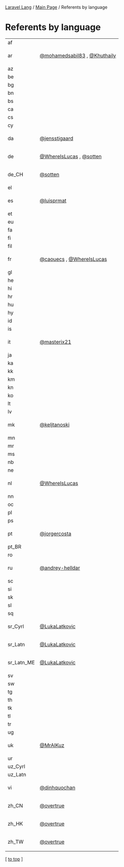 [Laravel Lang](https://github.com/Laravel-Lang/lang) / [Main Page](index.md) / Referents by language

# Referents by language

<table >
<tr><td align="left" >
af
</td>
<td align="left" >

</td>
</tr>
<tr><td align="left" >
ar
</td>
<td align="left" >

[@mohamedsabil83](https://github.com/mohamedsabil83)
, 
[@Khuthaily](https://github.com/Khuthaily)

</td>
</tr>
<tr><td align="left" >
az
</td>
<td align="left" >

</td>
</tr>
<tr><td align="left" >
be
</td>
<td align="left" >

</td>
</tr>
<tr><td align="left" >
bg
</td>
<td align="left" >

</td>
</tr>
<tr><td align="left" >
bn
</td>
<td align="left" >

</td>
</tr>
<tr><td align="left" >
bs
</td>
<td align="left" >

</td>
</tr>
<tr><td align="left" >
ca
</td>
<td align="left" >

</td>
</tr>
<tr><td align="left" >
cs
</td>
<td align="left" >

</td>
</tr>
<tr><td align="left" >
cy
</td>
<td align="left" >

</td>
</tr>
<tr><td align="left" >
da
</td>
<td align="left" >

[@jensstigaard](https://github.com/jensstigaard)

</td>
</tr>
<tr><td align="left" >
de
</td>
<td align="left" >

[@WhereIsLucas](https://github.com/WhereIsLucas)
, 
[@sotten](https://github.com/sotten)

</td>
</tr>
<tr><td align="left" >
de_CH
</td>
<td align="left" >

[@sotten](https://github.com/sotten)

</td>
</tr>
<tr><td align="left" >
el
</td>
<td align="left" >

</td>
</tr>
<tr><td align="left" >
es
</td>
<td align="left" >

[@luisprmat](https://github.com/luisprmat)

</td>
</tr>
<tr><td align="left" >
et
</td>
<td align="left" >

</td>
</tr>
<tr><td align="left" >
eu
</td>
<td align="left" >

</td>
</tr>
<tr><td align="left" >
fa
</td>
<td align="left" >

</td>
</tr>
<tr><td align="left" >
fi
</td>
<td align="left" >

</td>
</tr>
<tr><td align="left" >
fil
</td>
<td align="left" >

</td>
</tr>
<tr><td align="left" >
fr
</td>
<td align="left" >

[@caouecs](https://github.com/caouecs)
, 
[@WhereIsLucas](https://github.com/WhereIsLucas)

</td>
</tr>
<tr><td align="left" >
gl
</td>
<td align="left" >

</td>
</tr>
<tr><td align="left" >
he
</td>
<td align="left" >

</td>
</tr>
<tr><td align="left" >
hi
</td>
<td align="left" >

</td>
</tr>
<tr><td align="left" >
hr
</td>
<td align="left" >

</td>
</tr>
<tr><td align="left" >
hu
</td>
<td align="left" >

</td>
</tr>
<tr><td align="left" >
hy
</td>
<td align="left" >

</td>
</tr>
<tr><td align="left" >
id
</td>
<td align="left" >

</td>
</tr>
<tr><td align="left" >
is
</td>
<td align="left" >

</td>
</tr>
<tr><td align="left" >
it
</td>
<td align="left" >

[@masterix21](https://github.com/masterix21)

</td>
</tr>
<tr><td align="left" >
ja
</td>
<td align="left" >

</td>
</tr>
<tr><td align="left" >
ka
</td>
<td align="left" >

</td>
</tr>
<tr><td align="left" >
kk
</td>
<td align="left" >

</td>
</tr>
<tr><td align="left" >
km
</td>
<td align="left" >

</td>
</tr>
<tr><td align="left" >
kn
</td>
<td align="left" >

</td>
</tr>
<tr><td align="left" >
ko
</td>
<td align="left" >

</td>
</tr>
<tr><td align="left" >
lt
</td>
<td align="left" >

</td>
</tr>
<tr><td align="left" >
lv
</td>
<td align="left" >

</td>
</tr>
<tr><td align="left" >
mk
</td>
<td align="left" >

[@keljtanoski](https://github.com/keljtanoski)

</td>
</tr>
<tr><td align="left" >
mn
</td>
<td align="left" >

</td>
</tr>
<tr><td align="left" >
mr
</td>
<td align="left" >

</td>
</tr>
<tr><td align="left" >
ms
</td>
<td align="left" >

</td>
</tr>
<tr><td align="left" >
nb
</td>
<td align="left" >

</td>
</tr>
<tr><td align="left" >
ne
</td>
<td align="left" >

</td>
</tr>
<tr><td align="left" >
nl
</td>
<td align="left" >

[@WhereIsLucas](https://github.com/WhereIsLucas)

</td>
</tr>
<tr><td align="left" >
nn
</td>
<td align="left" >

</td>
</tr>
<tr><td align="left" >
oc
</td>
<td align="left" >

</td>
</tr>
<tr><td align="left" >
pl
</td>
<td align="left" >

</td>
</tr>
<tr><td align="left" >
ps
</td>
<td align="left" >

</td>
</tr>
<tr><td align="left" >
pt
</td>
<td align="left" >

[@jorgercosta](https://github.com/jorgercosta)

</td>
</tr>
<tr><td align="left" >
pt_BR
</td>
<td align="left" >

</td>
</tr>
<tr><td align="left" >
ro
</td>
<td align="left" >

</td>
</tr>
<tr><td align="left" >
ru
</td>
<td align="left" >

[@andrey-helldar](https://github.com/andrey-helldar)

</td>
</tr>
<tr><td align="left" >
sc
</td>
<td align="left" >

</td>
</tr>
<tr><td align="left" >
si
</td>
<td align="left" >

</td>
</tr>
<tr><td align="left" >
sk
</td>
<td align="left" >

</td>
</tr>
<tr><td align="left" >
sl
</td>
<td align="left" >

</td>
</tr>
<tr><td align="left" >
sq
</td>
<td align="left" >

</td>
</tr>
<tr><td align="left" >
sr_Cyrl
</td>
<td align="left" >

[@LukaLatkovic](https://github.com/LukaLatkovic)

</td>
</tr>
<tr><td align="left" >
sr_Latn
</td>
<td align="left" >

[@LukaLatkovic](https://github.com/LukaLatkovic)

</td>
</tr>
<tr><td align="left" >
sr_Latn_ME
</td>
<td align="left" >

[@LukaLatkovic](https://github.com/LukaLatkovic)

</td>
</tr>
<tr><td align="left" >
sv
</td>
<td align="left" >

</td>
</tr>
<tr><td align="left" >
sw
</td>
<td align="left" >

</td>
</tr>
<tr><td align="left" >
tg
</td>
<td align="left" >

</td>
</tr>
<tr><td align="left" >
th
</td>
<td align="left" >

</td>
</tr>
<tr><td align="left" >
tk
</td>
<td align="left" >

</td>
</tr>
<tr><td align="left" >
tl
</td>
<td align="left" >

</td>
</tr>
<tr><td align="left" >
tr
</td>
<td align="left" >

</td>
</tr>
<tr><td align="left" >
ug
</td>
<td align="left" >

</td>
</tr>
<tr><td align="left" >
uk
</td>
<td align="left" >

[@MrAlKuz](https://github.com/MrAlKuz)

</td>
</tr>
<tr><td align="left" >
ur
</td>
<td align="left" >

</td>
</tr>
<tr><td align="left" >
uz_Cyrl
</td>
<td align="left" >

</td>
</tr>
<tr><td align="left" >
uz_Latn
</td>
<td align="left" >

</td>
</tr>
<tr><td align="left" >
vi
</td>
<td align="left" >

[@dinhquochan](https://github.com/dinhquochan)

</td>
</tr>
<tr><td align="left" >
zh_CN
</td>
<td align="left" >

[@overtrue](https://github.com/overtrue)

</td>
</tr>
<tr><td align="left" >
zh_HK
</td>
<td align="left" >

[@overtrue](https://github.com/overtrue)

</td>
</tr>
<tr><td align="left" >
zh_TW
</td>
<td align="left" >

[@overtrue](https://github.com/overtrue)

</td>
</tr>

</table>


[ [to top](#) ]
